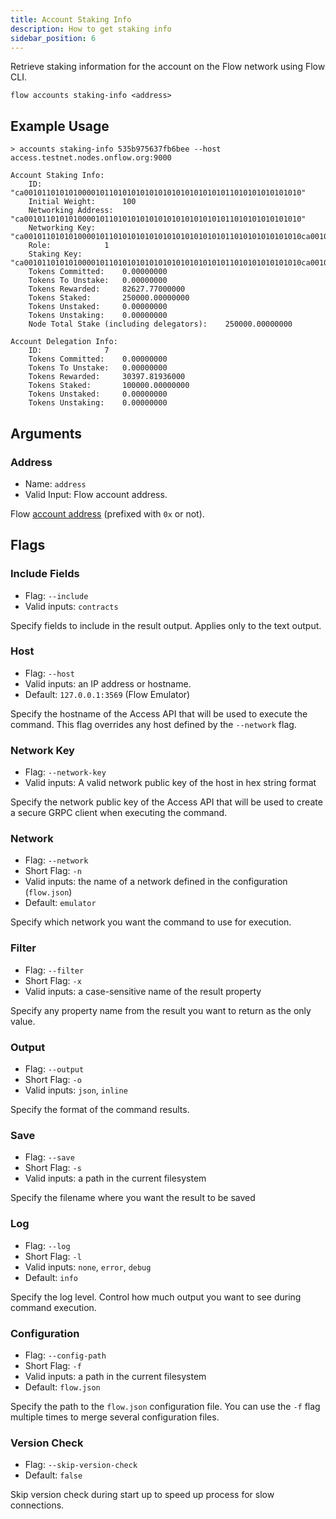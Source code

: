 ```yaml
---
title: Account Staking Info
description: How to get staking info
sidebar_position: 6
---
```


Retrieve staking information for the account on the Flow network using Flow CLI.

```shell
flow accounts staking-info <address>
```

## Example Usage

```shell
> accounts staking-info 535b975637fb6bee --host access.testnet.nodes.onflow.org:9000

Account Staking Info:
    ID: 			 "ca00101101010100001011010101010101010101010101011010101010101010"
    Initial Weight: 	 100
    Networking Address: 	 "ca00101101010100001011010101010101010101010101011010101010101010"
    Networking Key: 	 "ca00101101010100001011010101010101010101010101011010101010101010ca00101101010100001011010101010101010101010101011010101010101010"
    Role: 			 1
    Staking Key: 		 "ca00101101010100001011010101010101010101010101011010101010101010ca00101101010100001011010101010101010101010101011010101010101010ca00101101010100001011010101010101010101010101011010101010101010"
    Tokens Committed: 	 0.00000000
    Tokens To Unstake: 	 0.00000000
    Tokens Rewarded: 	 82627.77000000
    Tokens Staked: 		 250000.00000000
    Tokens Unstaked: 	 0.00000000
    Tokens Unstaking: 	 0.00000000
    Node Total Stake (including delegators):    250000.00000000

Account Delegation Info:
    ID: 			 7
    Tokens Committed: 	 0.00000000
    Tokens To Unstake: 	 0.00000000
    Tokens Rewarded: 	 30397.81936000
    Tokens Staked: 		 100000.00000000
    Tokens Unstaked: 	 0.00000000
    Tokens Unstaking: 	 0.00000000

```

## Arguments

### Address

- Name: `address`
- Valid Input: Flow account address.

Flow [account address](../../../build/basics/accounts.md) (prefixed with `0x` or not).

## Flags

### Include Fields

- Flag: `--include`
- Valid inputs: `contracts`

Specify fields to include in the result output. Applies only to the text output.

### Host

- Flag: `--host`
- Valid inputs: an IP address or hostname.
- Default: `127.0.0.1:3569` (Flow Emulator)

Specify the hostname of the Access API that will be
used to execute the command. This flag overrides
any host defined by the `--network` flag.

### Network Key

- Flag: `--network-key`
- Valid inputs: A valid network public key of the host in hex string format

Specify the network public key of the Access API that will be
used to create a secure GRPC client when executing the command.

### Network

- Flag: `--network`
- Short Flag: `-n`
- Valid inputs: the name of a network defined in the configuration (`flow.json`)
- Default: `emulator`

Specify which network you want the command to use for execution.

### Filter

- Flag: `--filter`
- Short Flag: `-x`
- Valid inputs: a case-sensitive name of the result property

Specify any property name from the result you want to return as the only value.

### Output

- Flag: `--output`
- Short Flag: `-o`
- Valid inputs: `json`, `inline`

Specify the format of the command results.

### Save

- Flag: `--save`
- Short Flag: `-s`
- Valid inputs: a path in the current filesystem

Specify the filename where you want the result to be saved

### Log

- Flag: `--log`
- Short Flag: `-l`
- Valid inputs: `none`, `error`, `debug`
- Default: `info`

Specify the log level. Control how much output you want to see during command execution.

### Configuration

- Flag: `--config-path`
- Short Flag: `-f`
- Valid inputs: a path in the current filesystem
- Default: `flow.json`

Specify the path to the `flow.json` configuration file.
You can use the `-f` flag multiple times to merge
several configuration files.

### Version Check

- Flag: `--skip-version-check`
- Default: `false`

Skip version check during start up to speed up process for slow connections.
